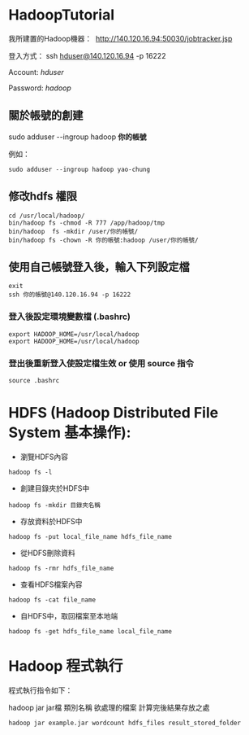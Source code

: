 # HadoopTutorial

我所建置的Hadoop機器：
  http://140.120.16.94:50030/jobtracker.jsp

登入方式：
ssh hduser@140.120.16.94 -p 16222

Account: _hduser_

Password: _hadoop_

## 關於帳號的創建

sudo adduser --ingroup hadoop **你的帳號**

例如：

``` 
sudo adduser --ingroup hadoop yao-chung 
```

## 修改hdfs 權限

```
cd /usr/local/hadoop/
bin/hadoop fs -chmod -R 777 /app/hadoop/tmp
bin/hadoop  fs -mkdir /user/你的帳號/
bin/hadoop fs -chown -R 你的帳號:hadoop /user/你的帳號/
```

## 使用自己帳號登入後，輸入下列設定檔
```
exit
ssh 你的帳號@140.120.16.94 -p 16222
```
### 登入後設定環境變數檔 (.bashrc)
```
export HADOOP_HOME=/usr/local/hadoop
export HADOOP_HOME=/usr/local/hadoop
```
### 登出後重新登入使設定檔生效 or 使用 source 指令
```
source .bashrc
```

# HDFS (Hadoop Distributed File System 基本操作):

* 瀏覽HDFS內容
``` 
hadoop fs -l 
```

* 創建目錄夾於HDFS中
```
hadoop fs -mkdir 目錄夾名稱
```

* 存放資料於HDFS中
```
hadoop fs -put local_file_name hdfs_file_name
```

* 從HDFS刪除資料
```
hadoop fs -rmr hdfs_file_name
```

* 查看HDFS檔案內容
```
hadoop fs -cat file_name
```

* 自HDFS中，取回檔案至本地端
```
hadoop fs -get hdfs_file_name local_file_name
```

# Hadoop 程式執行
程式執行指令如下：

hadoop jar jar檔 類別名稱 欲處理的檔案 計算完後結果存放之處
```
hadoop jar example.jar wordcount hdfs_files result_stored_folder

```



